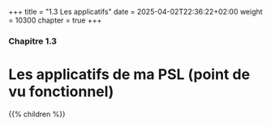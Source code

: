 +++
title = "1.3 Les applicatifs"
date = 2025-04-02T22:36:22+02:00
weight = 10300
chapter = true
+++

### Chapitre 1.3

# Les applicatifs de ma PSL (point de vu fonctionnel)

{{% children  %}}
